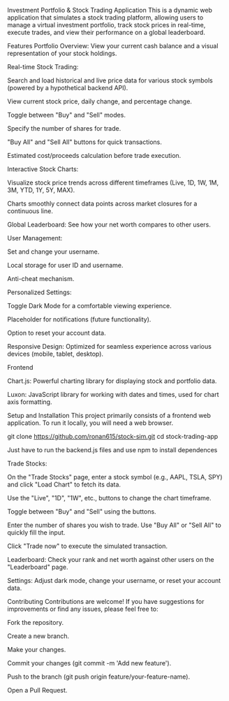 Investment Portfolio & Stock Trading Application
This is a dynamic web application that simulates a stock trading platform, allowing users to manage a virtual investment portfolio, track stock prices in real-time, execute trades, and view their performance on a global leaderboard.

Features
Portfolio Overview: View your current cash balance and a visual representation of your stock holdings.

Real-time Stock Trading:

Search and load historical and live price data for various stock symbols (powered by a hypothetical backend API).

View current stock price, daily change, and percentage change.

Toggle between "Buy" and "Sell" modes.

Specify the number of shares for trade.

"Buy All" and "Sell All" buttons for quick transactions.

Estimated cost/proceeds calculation before trade execution.

Interactive Stock Charts:

Visualize stock price trends across different timeframes (Live, 1D, 1W, 1M, 3M, YTD, 1Y, 5Y, MAX).

Charts smoothly connect data points across market closures for a continuous line.

Global Leaderboard: See how your net worth compares to other users.

User Management:

Set and change your username.

Local storage for user ID and username.

Anti-cheat mechanism.

Personalized Settings:

Toggle Dark Mode for a comfortable viewing experience.

Placeholder for notifications (future functionality).

Option to reset your account data.

Responsive Design: Optimized for seamless experience across various devices (mobile, tablet, desktop).

Frontend


Chart.js: Powerful charting library for displaying stock and portfolio data.

Luxon: JavaScript library for working with dates and times, used for chart axis formatting.


Setup and Installation
This project primarily consists of a frontend web application. To run it locally, you will need a web browser.


git clone https://github.com/ronan615/stock-sim.git
cd stock-trading-app

Just have to run the backend.js files and use npm to install dependences 



Trade Stocks:

On the "Trade Stocks" page, enter a stock symbol (e.g., AAPL, TSLA, SPY) and click "Load Chart" to fetch its data.

Use the "Live", "1D", "1W", etc., buttons to change the chart timeframe.

Toggle between "Buy" and "Sell" using the buttons.

Enter the number of shares you wish to trade. Use "Buy All" or "Sell All" to quickly fill the input.

Click "Trade now" to execute the simulated transaction.

Leaderboard: Check your rank and net worth against other users on the "Leaderboard" page.

Settings: Adjust dark mode, change your username, or reset your account data.

Contributing
Contributions are welcome! If you have suggestions for improvements or find any issues, please feel free to:

Fork the repository.

Create a new branch.

Make your changes.

Commit your changes (git commit -m 'Add new feature').

Push to the branch (git push origin feature/your-feature-name).

Open a Pull Request.
